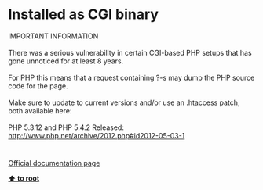 # Installed as CGI binary




<div class="phpcode"><span class="html">
IMPORTANT INFORMATION<br><br>There was a serious vulnerability in certain CGI-based PHP setups that has gone unnoticed for at least 8 years.<br><br>For PHP this means that a request containing ?-s may dump the PHP source code for the page.<br><br>Make sure to update to current versions and/or use an .htaccess patch, both available here:<br><br>PHP 5.3.12 and PHP 5.4.2 Released:<br><a href="http://www.php.net/archive/2012.php#id2012-05-03-1" rel="nofollow" target="_blank">http://www.php.net/archive/2012.php#id2012-05-03-1</a></span>
</div>
  

#

[Official documentation page](https://www.php.net/manual/en/security.cgi-bin.php)

**[⬆ to root](/)**